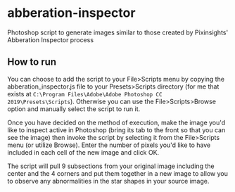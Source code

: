 # abberation-inspector
Photoshop script to generate images similar to those created by Pixinsights' Abberation Inspector process

## How to run
You can choose to add the script to your File>Scripts menu by copying the abberation_inspector.js file to your Presets>Scripts directory (for me that exists at `C:\Program Files\Adobe\Adobe Photoshop CC 2019\Presets\Scripts`). Otherwise you can use the File>Scripts>Browse option and manually select the script to run it.

Once you have decided on the method of execution, make the image you'd like to inspect active in Photoshop (bring its tab to the front so that you can see the image) then invoke the script by selecting it from the File>Scripts menu (or utilize Browse). Enter the number of pixels you'd like to have included in each cell of the new image and click OK.

The script will pull 9 subsections from your original image including the center and the 4 corners and put them together in a new image to allow you to observe any abnormalities in the star shapes in your source image.

